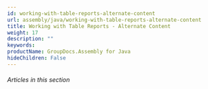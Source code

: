 ```yaml
---
id: working-with-table-reports-alternate-content
url: assembly/java/working-with-table-reports-alternate-content
title: Working with Table Reports - Alternate Content
weight: 17
description: ""
keywords: 
productName: GroupDocs.Assembly for Java
hideChildren: False
---
```

###### Articles in this section
